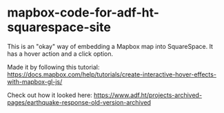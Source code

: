 # mapbox-code-for-adf-ht-squarespace-site

This is an "okay" way of embedding a Mapbox map into SquareSpace. It has a hover action and a click option.

Made it by following this tutorial: https://docs.mapbox.com/help/tutorials/create-interactive-hover-effects-with-mapbox-gl-js/

Check out how it looked here: https://www.adf.ht/projects-archived-pages/earthquake-response-old-version-archived
